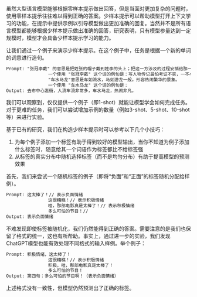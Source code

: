 虽然大型语言模型能够根据零样本提示做出回答，但是当面对更加复杂的问题时，使用零样本提示往往难以得到正确的答案。少样本提示可以帮助模型打开上下文学习的功能，在提示中提供示例以引导模型做出更加准确的回复。当然并不是所有语言模型都能够根据少样本提示做出准确的回答，研究表明，只有模型参量达到一定规模时，模型才会具备少样本提示学习的能力。

让我们通过一个例子来演示少样本提示。在这个例子中，任务是根据一个新的单词的词意进行造句。

```latex
Prompt: "张冠李戴" 的意思是把姓张的帽子戴到姓李的头上；把这一方涉及的过程安插给那一方，比喻认错了对象，弄错了事实。
				一个使用 "张冠李戴" 这个词的例句是：写人物传记最怕考证不实，一不小心就会闹出张冠李戴的笑话来。
				"车水马龙"意思是车如流水，马如游龙一般。形容热闹繁华的景象。
				一个使用 "车水马龙" 这个词的例句是：
Output: 去市中心逛街，人流车流非常多，车水马龙，热闹非凡。
```

我们可以观察到，仅仅提供一个例子（即1-shot）就能让模型学会如何完成任务。对于更难的任务，我们可以尝试增加示例的数量（例如3-shot、5-shot、10-shot等）来进行实验。

基于已有的研究，我们在构造少样本提示时可以参考以下几个小技巧：

1. 为每个例子添加一个标签有助于得到较好的模型输出，当你不知道为例子添加什么标签时，随意给其一个词语作为标签都比不给标签强
2. 从标签的真实分布中随机选择标签（而不是均匀分布）有助于提高模型的预测效果

首先，我们来尝试一个随机标签的例子（即将“负面”和“正面”的标签随机分配给样例）。

```latex
Prompt: 这太棒了！// 表示负面情绪
				这很糟糕！// 表示积极情绪
				哇，那部电影真是太棒了！// 表示积极情绪
				多么可怕的节目！// 
Output: 表示负面情绪
```

不难发现即使标签被随机化，我们仍然能得到正确的答案。需要注意的是我们也保留了格式的统一，这也有所帮助。事实上，通过进一步的实验，我们发现ChatGPT模型也能有效处理不同格式的输入样例。举个例子：

```latex
Prompt: 积极情绪，这太棒了！
				这很糟糕！// 表示积极情绪
				积极，哇，那部电影真是太棒了！
				多么可怕的节目！
Output: 第四句：多么可怕的节目啊！（表示负面情绪）
```

上述格式没有一致性，但模型仍然预测出了正确的标签。